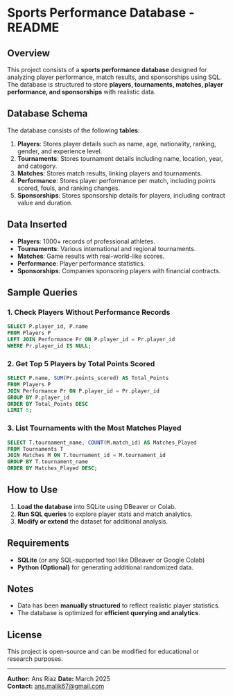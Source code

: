 # Sports Performance Database - README

## Overview
This project consists of a **sports performance database** designed for analyzing player performance, match results, and sponsorships using SQL. The database is structured to store **players, tournaments, matches, player performance, and sponsorships** with realistic data.

## Database Schema
The database consists of the following **tables**:

1. **Players**: Stores player details such as name, age, nationality, ranking, gender, and experience level.
2. **Tournaments**: Stores tournament details including name, location, year, and category.
3. **Matches**: Stores match results, linking players and tournaments.
4. **Performance**: Stores player performance per match, including points scored, fouls, and ranking changes.
5. **Sponsorships**: Stores sponsorship details for players, including contract value and duration.

## Data Inserted
- **Players**: 1000+ records of professional athletes.
- **Tournaments**: Various international and regional tournaments.
- **Matches**: Game results with real-world-like scores.
- **Performance**: Player performance statistics.
- **Sponsorships**: Companies sponsoring players with financial contracts.

## Sample Queries
### 1. **Check Players Without Performance Records**
```sql
SELECT P.player_id, P.name
FROM Players P
LEFT JOIN Performance Pr ON P.player_id = Pr.player_id
WHERE Pr.player_id IS NULL;
```

### 2. **Get Top 5 Players by Total Points Scored**
```sql
SELECT P.name, SUM(Pr.points_scored) AS Total_Points
FROM Players P
JOIN Performance Pr ON P.player_id = Pr.player_id
GROUP BY P.player_id
ORDER BY Total_Points DESC
LIMIT 5;
```

### 3. **List Tournaments with the Most Matches Played**
```sql
SELECT T.tournament_name, COUNT(M.match_id) AS Matches_Played
FROM Tournaments T
JOIN Matches M ON T.tournament_id = M.tournament_id
GROUP BY T.tournament_name
ORDER BY Matches_Played DESC;
```

## How to Use
1. **Load the database** into SQLite using DBeaver or Colab.
2. **Run SQL queries** to explore player stats and match analytics.
3. **Modify or extend** the dataset for additional analysis.

## Requirements
- **SQLite** (or any SQL-supported tool like DBeaver or Google Colab)
- **Python (Optional)** for generating additional randomized data.

## Notes
- Data has been **manually structured** to reflect realistic player statistics.
- The database is optimized for **efficient querying and analytics**.

## License
This project is open-source and can be modified for educational or research purposes.

---
**Author:** Ans Riaz
**Date:** March 2025  
**Contact:** ans.malik67@gmail.com

